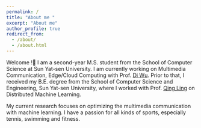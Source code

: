 ```yaml
---
permalink: /
title: "About me "
excerpt: "About me"
author_profile: true
redirect_from: 
  - /about/
  - /about.html
---
```

Welcome !🤗
I am a second-year M.S. student from the School of Computer Science at Sun Yat-sen University. I am currently working on Multimedia Communication, Edge/Cloud Computing with Prof. [Di Wu](https://scholar.google.com/citations?hl=en&user=guhA4VoAAAAJ). Prior to that, I received my B.E. degree from the School of Computer Science and Engineering, Sun Yat-sen University, where I worked with Prof. [Qing Ling](https://scholar.google.com/citations?hl=en&user=u70vRDYAAAAJ&view_op=list_works&sortby=pubdate) on Distributed Machine Learning.

My current research focuses on optimizing the multimedia communication with machine learning. I have a passion for all kinds of sports, especially tennis, swimming and fitness. 